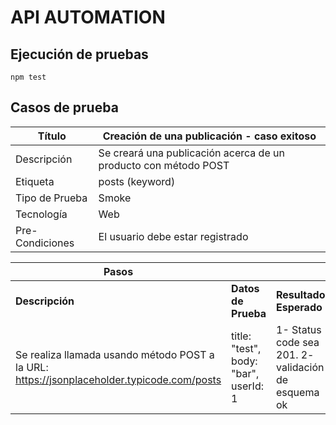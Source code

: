 # API AUTOMATION
## Ejecución de pruebas

    npm test

## Casos de prueba
|Título| Creación de una publicación - caso exitoso|
|--|--|
| Descripción | Se creará una publicación acerca de un producto con método POST |
| Etiqueta | posts (keyword)|
| Tipo de Prueba | Smoke |
| Tecnología | Web |
| Pre-Condiciones | El usuario debe estar registrado |


|Pasos|  |  |
|--|--|--|
| **Descripción**  | **Datos de Prueba** | **Resultado Esperado** |
|Se realiza llamada usando método POST a la URL: https://jsonplaceholder.typicode.com/posts| title:  "test", body:  "bar", userId:  1 |1- Status code sea 201. 							2- validación de esquema ok|